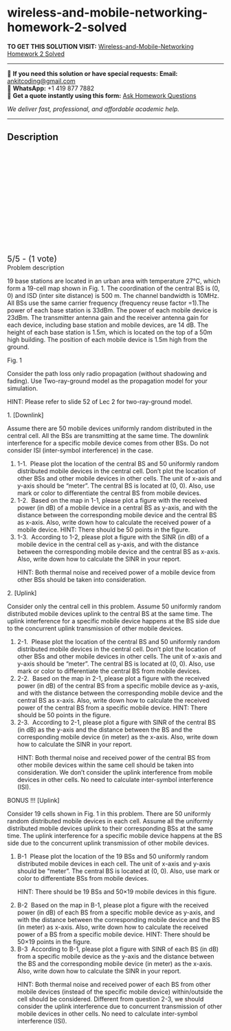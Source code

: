 # wireless-and-mobile-networking-homework-2-solved
**TO GET THIS SOLUTION VISIT:** [Wireless-and-Mobile-Networking Homework 2 Solved](https://www.ankitcodinghub.com/product/wireless-and-mobile-networking-homework-2-solved/)


---

📩 **If you need this solution or have special requests:** **Email:** ankitcoding@gmail.com  
📱 **WhatsApp:** +1 419 877 7882  
📄 **Get a quote instantly using this form:** [Ask Homework Questions](https://www.ankitcodinghub.com/services/ask-homework-questions/)

*We deliver fast, professional, and affordable academic help.*

---

<h2>Description</h2>



<div class="kk-star-ratings kksr-auto kksr-align-center kksr-valign-top" data-payload="{&quot;align&quot;:&quot;center&quot;,&quot;id&quot;:&quot;99715&quot;,&quot;slug&quot;:&quot;default&quot;,&quot;valign&quot;:&quot;top&quot;,&quot;ignore&quot;:&quot;&quot;,&quot;reference&quot;:&quot;auto&quot;,&quot;class&quot;:&quot;&quot;,&quot;count&quot;:&quot;1&quot;,&quot;legendonly&quot;:&quot;&quot;,&quot;readonly&quot;:&quot;&quot;,&quot;score&quot;:&quot;5&quot;,&quot;starsonly&quot;:&quot;&quot;,&quot;best&quot;:&quot;5&quot;,&quot;gap&quot;:&quot;4&quot;,&quot;greet&quot;:&quot;Rate this product&quot;,&quot;legend&quot;:&quot;5\/5 - (1 vote)&quot;,&quot;size&quot;:&quot;24&quot;,&quot;title&quot;:&quot;Wireless-and-Mobile-Networking Homework 2 Solved&quot;,&quot;width&quot;:&quot;138&quot;,&quot;_legend&quot;:&quot;{score}\/{best} - ({count} {votes})&quot;,&quot;font_factor&quot;:&quot;1.25&quot;}">

<div class="kksr-stars">

<div class="kksr-stars-inactive">
            <div class="kksr-star" data-star="1" style="padding-right: 4px">


<div class="kksr-icon" style="width: 24px; height: 24px;"></div>
        </div>
            <div class="kksr-star" data-star="2" style="padding-right: 4px">


<div class="kksr-icon" style="width: 24px; height: 24px;"></div>
        </div>
            <div class="kksr-star" data-star="3" style="padding-right: 4px">


<div class="kksr-icon" style="width: 24px; height: 24px;"></div>
        </div>
            <div class="kksr-star" data-star="4" style="padding-right: 4px">


<div class="kksr-icon" style="width: 24px; height: 24px;"></div>
        </div>
            <div class="kksr-star" data-star="5" style="padding-right: 4px">


<div class="kksr-icon" style="width: 24px; height: 24px;"></div>
        </div>
    </div>

<div class="kksr-stars-active" style="width: 138px;">
            <div class="kksr-star" style="padding-right: 4px">


<div class="kksr-icon" style="width: 24px; height: 24px;"></div>
        </div>
            <div class="kksr-star" style="padding-right: 4px">


<div class="kksr-icon" style="width: 24px; height: 24px;"></div>
        </div>
            <div class="kksr-star" style="padding-right: 4px">


<div class="kksr-icon" style="width: 24px; height: 24px;"></div>
        </div>
            <div class="kksr-star" style="padding-right: 4px">


<div class="kksr-icon" style="width: 24px; height: 24px;"></div>
        </div>
            <div class="kksr-star" style="padding-right: 4px">


<div class="kksr-icon" style="width: 24px; height: 24px;"></div>
        </div>
    </div>
</div>


<div class="kksr-legend" style="font-size: 19.2px;">
            5/5 - (1 vote)    </div>
    </div>
<div class="page" title="Page 1">
<div class="layoutArea">
<div class="column">
Problem description

19 base stations are located in an urban area with temperature 27°C, which form a 19-cell map shown in Fig. 1. The coordination of the central BS is (0, 0) and ISD (inter site distance) is 500 m. The channel bandwidth is 10MHz. All BSs use the same carrier frequency (frequency reuse factor =1).The power of each base station is 33dBm. The power of each mobile device is 23dBm. The transmitter antenna gain and the receiver antenna gain for each device, including base station and mobile devices, are 14 dB. The height of each base station is 1.5m, which is located on the top of a 50m high building. The position of each mobile device is 1.5m high from the ground.

Fig. 1

Consider the path loss only radio propagation (without shadowing and fading). Use Two-ray-ground model as the propagation model for your simulation.

HINT: Please refer to slide 52 of Lec 2 for two-ray-ground model.

</div>
</div>
</div>
<div class="page" title="Page 2">
<div class="layoutArea">
<div class="column">
1. [Downlink]

Assume there are 50 mobile devices uniformly random distributed in the central cell. All the BSs are transmitting at the same time. The downlink interference for a specific mobile device comes from other BSs. Do not consider ISI (inter-symbol interference) in the case.

<ol>
<li>1-1. &nbsp;Please plot the location of the central BS and 50 uniformly random distributed mobile
devices in the central cell. Don’t plot the location of other BSs and other mobile devices in other cells. The unit of x-axis and y-axis should be “meter”. The central BS is located at (0, 0). Also, use mark or color to differentiate the central BS from mobile devices.
</li>
<li>1-2. &nbsp;Based on the map in 1-1, please plot a figure with the received power (in dB) of a mobile device in a central BS as y-axis, and with the distance between the corresponding mobile device and the central BS as x-axis. Also, write down how to calculate the received power of a mobile device.
HINT: There should be 50 points in the figure.
</li>
<li>1-3. &nbsp;According to 1-2, please plot a figure with the SINR (in dB) of a mobile device in the central
cell as y-axis, and with the distance between the corresponding mobile device and the central BS as x-axis. Also, write down how to calculate the SINR in your report.

HINT: Both thermal noise and received power of a mobile device from other BSs should be taken into consideration.
</li>
</ol>
2. [Uplink]

Consider only the central cell in this problem. Assume 50 uniformly random distributed mobile devices uplink to the central BS at the same time. The uplink interference for a specific mobile device happens at the BS side due to the concurrent uplink transmission of other mobile devices.

<ol>
<li>2-1. &nbsp;Please plot the location of the central BS and 50 uniformly random distributed mobile
devices in the central cell. Don’t plot the location of other BSs and other mobile devices in other cells. The unit of x-axis and y-axis should be “meter”. The central BS is located at (0, 0). Also, use mark or color to differentiate the central BS from mobile devices.
</li>
<li>2-2. &nbsp;Based on the map in 2-1, please plot a figure with the received power (in dB) of the central BS from a specific mobile device as y-axis, and with the distance between the corresponding mobile device and the central BS as x-axis. Also, write down how to calculate the received power of the central BS from a specific mobile device.
HINT: There should be 50 points in the figure.
</li>
<li>2-3. &nbsp;According to 2-1, please plot a figure with SINR of the central BS (in dB) as the y-axis and
the distance between the BS and the corresponding mobile device (in meter) as the x-axis. Also, write down how to calculate the SINR in your report.

HINT: Both thermal noise and received power of the central BS from other mobile devices within the same cell should be taken into consideration. We don’t consider the uplink interference from mobile devices in other cells. No need to calculate inter-symbol interference (ISI).
</li>
</ol>
</div>
</div>
</div>
<div class="page" title="Page 3">
<div class="layoutArea">
<div class="column">
BONUS !!! [Uplink]

Consider 19 cells shown in Fig. 1 in this problem. There are 50 uniformly random distributed mobile devices in each cell. Assume all the uniformly distributed mobile devices uplink to their corresponding BSs at the same time. The uplink interference for a specific mobile device happens at the BS side due to the concurrent uplink transmission of other mobile devices.

<ol>
<li>B-1 &nbsp;Please plot the location of the 19 BSs and 50 uniformly random distributed mobile devices in each cell. The unit of x-axis and y-axis should be “meter”. The central BS is located at (0, 0). Also, use mark or color to differentiate BSs from mobile devices.

HINT: There should be 19 BSs and 50×19 mobile devices in this figure.</li>
<li>B-2 &nbsp;Based on the map in B-1, please plot a figure with the received power (in dB) of each BS from a specific mobile device as y-axis, and with the distance between the corresponding mobile device and the BS (in meter) as x-axis. Also, write down how to calculate the received power of a BS from a specific mobile device.
HINT: There should be 50×19 points in the figure.
</li>
<li>B-3 &nbsp;According to B-1, please plot a figure with SINR of each BS (in dB) from a specific mobile
device as the y-axis and the distance between the BS and the corresponding mobile device (in meter) as the x-axis. Also, write down how to calculate the SINR in your report.

HINT: Both thermal noise and received power of each BS from other mobile devices (instead of the specific mobile device) within/outside the cell should be considered. Different from question 2-3, we should consider the uplink interference due to concurrent transmission of other mobile devices in other cells. No need to calculate inter-symbol interference (ISI).
</li>
</ol>
</div>
</div>
</div>
